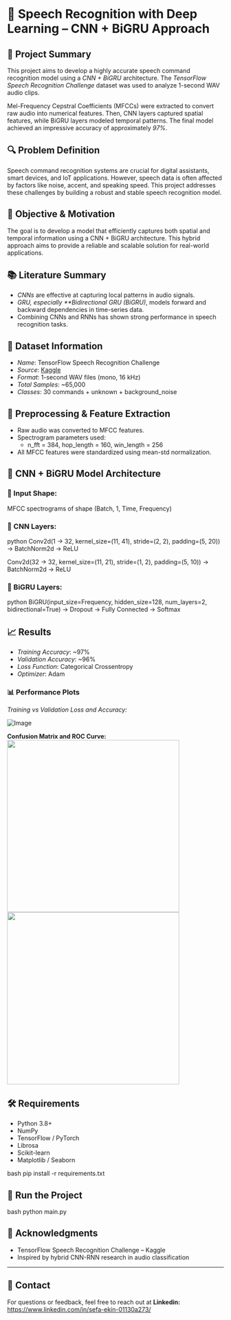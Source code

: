 # 🎤 Speech Recognition with Deep Learning – CNN + BiGRU Approach

## 📌 Project Summary

This project aims to develop a highly accurate speech command recognition model using a *CNN + BiGRU* architecture. The *TensorFlow Speech Recognition Challenge* dataset was used to analyze 1-second WAV audio clips.

Mel-Frequency Cepstral Coefficients (MFCCs) were extracted to convert raw audio into numerical features. Then, CNN layers captured spatial features, while BiGRU layers modeled temporal patterns. The final model achieved an impressive accuracy of approximately *97%*.



## 🔍 Problem Definition

Speech command recognition systems are crucial for digital assistants, smart devices, and IoT applications. However, speech data is often affected by factors like noise, accent, and speaking speed. This project addresses these challenges by building a robust and stable speech recognition model.



## 🎯 Objective & Motivation

The goal is to develop a model that efficiently captures both spatial and temporal information using a CNN + BiGRU architecture. This hybrid approach aims to provide a reliable and scalable solution for real-world applications.



## 📚 Literature Summary

- *CNNs* are effective at capturing local patterns in audio signals.
- *GRU, especially **Bidirectional GRU (BiGRU)*, models forward and backward dependencies in time-series data.
- Combining CNNs and RNNs has shown strong performance in speech recognition tasks.



## 📁 Dataset Information

- *Name*: TensorFlow Speech Recognition Challenge  
- *Source*: [Kaggle](https://www.kaggle.com/competitions/tensorflow-speech-recognition-challenge/data)  
- *Format*: 1-second WAV files (mono, 16 kHz)  
- *Total Samples*: ~65,000  
- *Classes*: 30 commands + unknown + background_noise



## 🧪 Preprocessing & Feature Extraction

- Raw audio was converted to MFCC features.
- Spectrogram parameters used:
  - n_fft = 384, hop_length = 160, win_length = 256
- All MFCC features were standardized using mean-std normalization.



## 🧠 CNN + BiGRU Model Architecture

### 🔹 Input Shape:
MFCC spectrograms of shape (Batch, 1, Time, Frequency)

### 🔹 CNN Layers:
python
Conv2d(1 → 32, kernel_size=(11, 41), stride=(2, 2), padding=(5, 20))
→ BatchNorm2d → ReLU

Conv2d(32 → 32, kernel_size=(11, 21), stride=(1, 2), padding=(5, 10))
→ BatchNorm2d → ReLU

### 🔹 BiGRU Layers:

python
BiGRU(input_size=Frequency, hidden_size=128, num_layers=2, bidirectional=True)
→ Dropout → Fully Connected → Softmax




## 📈 Results

* *Training Accuracy*: \~97%
* *Validation Accuracy*: \~96%
* *Loss Function*: Categorical Crossentropy
* *Optimizer*: Adam

### 📊 Performance Plots

*Training vs Validation Loss and Accuracy:*

![Image](https://github.com/user-attachments/assets/73817ca4-7b49-40c1-9c3c-b75f2474b09d)

**Confusion Matrix and ROC Curve:**                               
<img src="https://github.com/user-attachments/assets/fa3630b8-df8d-4d63-aa17-529e7764e58f" width="400"/>
<img src="https://github.com/user-attachments/assets/77063eae-5f5f-4d0e-91a2-ac16f225b605" width="400"/>



## 🛠️ Requirements

* Python 3.8+
* NumPy
* TensorFlow / PyTorch
* Librosa
* Scikit-learn
* Matplotlib / Seaborn

bash
pip install -r requirements.txt




## 🚀 Run the Project

bash
python main.py




## 📌 Acknowledgments

* TensorFlow Speech Recognition Challenge – Kaggle
* Inspired by hybrid CNN-RNN research in audio classification

---

## 📧 Contact

For questions or feedback, feel free to reach out at **Linkedin:** https://www.linkedin.com/in/sefa-ekin-01130a273/

